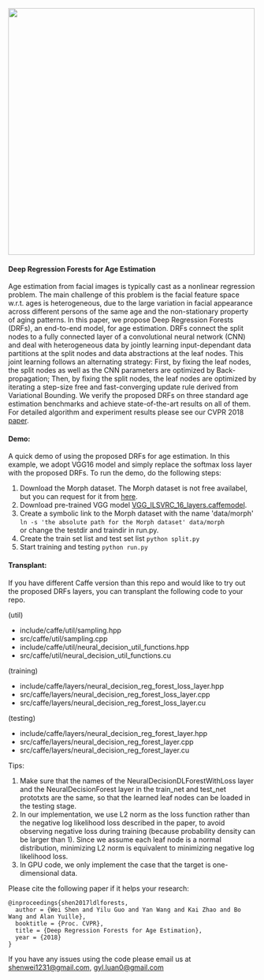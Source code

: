 <img align="center" src="http://wei-shen.weebly.com/uploads/2/3/8/2/23825939/drf_orig.png" width="500">

#### Deep Regression Forests for Age Estimation

Age estimation from facial images is typically cast as a nonlinear regression problem. The main challenge of this problem is the facial feature space w.r.t. ages is heterogeneous, due to the large variation in facial appearance across different persons of the same age and the non-stationary property of aging patterns. In this paper, we propose Deep Regression Forests (DRFs), an end-to-end model, for age estimation. DRFs connect the split nodes to a fully connected layer of a convolutional neural network (CNN) and deal with heterogeneous data by jointly learning input-dependant data partitions at the split nodes and data abstractions at the leaf nodes. This joint learning follows an alternating strategy: First, by fixing the leaf nodes, the split nodes as well as the CNN parameters are optimized by Back-propagation; Then, by fixing the split nodes, the leaf nodes are optimized by iterating a step-size free and fast-converging update rule derived from Variational Bounding. We verify the proposed DRFs on three standard age estimation benchmarks and achieve state-of-the-art results on all of them. For detailed algorithm and experiment results please see our CVPR 2018 [paper](https://arxiv.org/abs/1712.07195).

#### Demo: 
A quick demo of using the proposed DRFs for age estimation. In this example, we adopt VGG16 model and simply replace the softmax loss layer with the proposed DRFs.
To run the demo, do the following steps:
1. Download the Morph dataset. The Morph dataset is not free availabel, but you can request for it from [here](https://ebill.uncw.edu/C20231_ustores/web/store_main.jsp?STOREID=4).
2. Download pre-trained VGG model [VGG_ILSVRC_16_layers.caffemodel](http://www.robots.ox.ac.uk/~vgg/software/very_deep/caffe/VGG_ILSVRC_16_layers.caffemodel).
3. Create a symbolic link to the Morph dataset with the name 'data/morph'
    `ln -s 'the absolute path for the Morph dataset' data/morph`  
	or change the testdir and traindir in run.py.  
4. Create the train set list and test set list
	`python split.py`
5. Start training and testing
     `python run.py`

#### Transplant:
If you have different Caffe version than this repo and would like to try out the proposed DRFs layers, you can transplant the following code to your repo.

(util) 
 - include/caffe/util/sampling.hpp
 - src/caffe/util/sampling.cpp
 - include/caffe/util/neural_decision_util_functions.hpp
 - src/caffe/util/neural_decision_util_functions.cu

(training) 
 - include/caffe/layers/neural_decision_reg_forest_loss_layer.hpp 
 - src/caffe/layers/neural_decision_reg_forest_loss_layer.cpp
 - src/caffe/layers/neural_decision_reg_forest_loss_layer.cu

(testing) 
 - include/caffe/layers/neural_decision_reg_forest_layer.hpp 
 - src/caffe/layers/neural_decision_reg_forest_layer.cpp
 - src/caffe/layers/neural_decision_reg_forest_layer.cu

Tips: 
1. Make sure that the names of the NeuralDecisionDLForestWithLoss layer and the NeuralDecisionForest layer in the train_net and test_net prototxts are the same, so that the learned leaf nodes can be loaded in the testing stage.
2. In our implementation, we use L2 norm as the loss function rather than the negative log likelihood loss described in the paper, to avoid observing negative loss during training (because probability density can be larger than 1). Since we assume each leaf node is a normal distribution, minimizing L2 norm is equivalent to minimizing negative log likelihood loss.
3. In GPU code, we only implement the case that the target is one-dimensional data.

Please cite the following paper if it helps your research:

    @inproceedings{shen2017ldlforests,
      author = {Wei Shen and Yilu Guo and Yan Wang and Kai Zhao and Bo Wang and Alan Yuille},
      booktitle = {Proc. CVPR},
      title = {Deep Regression Forests for Age Estimation},
      year = {2018}
    }

If you have any issues using the code please email us at shenwei1231@gmail.com, gyl.luan0@gmail.com